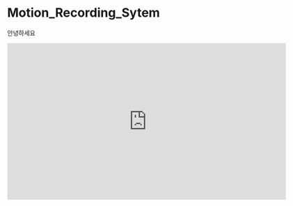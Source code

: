 # Motion_Recording_Sytem
안녕하세요

<iframe id="player" type="text/html" width="640" height="360" src="http://www.youtube.com/embed/NIDcZJTJ3N0?enablejsapi=1&origin=http://example.com"frameborder="0"></iframe>
